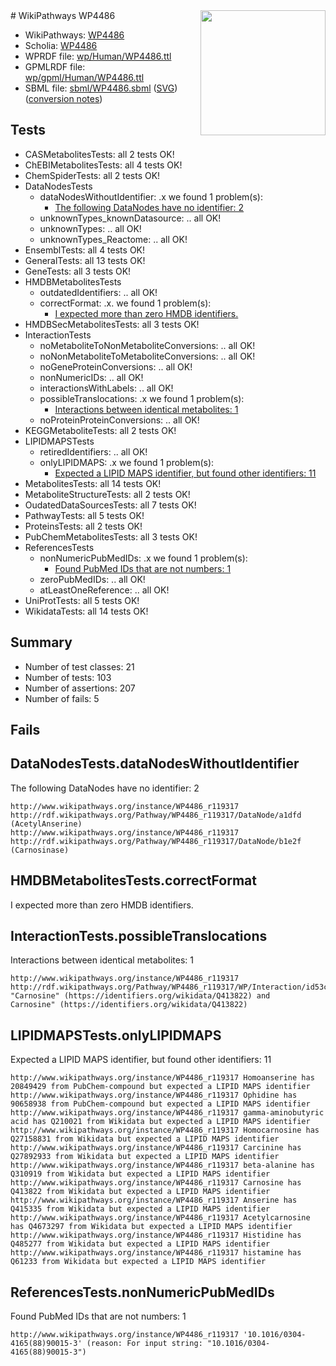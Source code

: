 <img style="float: right; width: 200px" src="../logo.png" />
# WikiPathways WP4486

* WikiPathways: [WP4486](https://identifiers.org/wikipathways:WP4486)
* Scholia: [WP4486](https://scholia.toolforge.org/wikipathways/WP4486)
* WPRDF file: [wp/Human/WP4486.ttl](../wp/Human/WP4486.ttl)
* GPMLRDF file: [wp/gpml/Human/WP4486.ttl](../wp/gpml/Human/WP4486.ttl)
* SBML file: [sbml/WP4486.sbml](../sbml/WP4486.sbml) ([SVG](../sbml/WP4486.svg)) ([conversion notes](../sbml/WP4486.txt))

## Tests
* CASMetabolitesTests: all 2 tests OK!
* ChEBIMetabolitesTests: all 4 tests OK!
* ChemSpiderTests: all 2 tests OK!
* DataNodesTests
    * dataNodesWithoutIdentifier: .x we found 1 problem(s):
        * [The following DataNodes have no identifier: 2](#d2d32fa1)
    * unknownTypes_knownDatasource: .. all OK!
    * unknownTypes: .. all OK!
    * unknownTypes_Reactome: .. all OK!
* EnsemblTests: all 4 tests OK!
* GeneralTests: all 13 tests OK!
* GeneTests: all 3 tests OK!
* HMDBMetabolitesTests
    * outdatedIdentifiers: .. all OK!
    * correctFormat: .x. we found 1 problem(s):
        * [I expected more than zero HMDB identifiers.](#ad154c1e)
* HMDBSecMetabolitesTests: all 3 tests OK!
* InteractionTests
    * noMetaboliteToNonMetaboliteConversions: .. all OK!
    * noNonMetaboliteToMetaboliteConversions: .. all OK!
    * noGeneProteinConversions: .. all OK!
    * nonNumericIDs: .. all OK!
    * interactionsWithLabels: .. all OK!
    * possibleTranslocations: .x we found 1 problem(s):
        * [Interactions between identical metabolites: 1](#d59038c4)
    * noProteinProteinConversions: .. all OK!
* KEGGMetaboliteTests: all 2 tests OK!
* LIPIDMAPSTests
    * retiredIdentifiers: .. all OK!
    * onlyLIPIDMAPS: .x we found 1 problem(s):
        * [Expected a LIPID MAPS identifier, but found other identifiers: 11](#d0bfb679)
* MetabolitesTests: all 14 tests OK!
* MetaboliteStructureTests: all 2 tests OK!
* OudatedDataSourcesTests: all 7 tests OK!
* PathwayTests: all 5 tests OK!
* ProteinsTests: all 2 tests OK!
* PubChemMetabolitesTests: all 3 tests OK!
* ReferencesTests
    * nonNumericPubMedIDs: .x we found 1 problem(s):
        * [Found PubMed IDs that are not numbers: 1](#762af868)
    * zeroPubMedIDs: .. all OK!
    * atLeastOneReference: .. all OK!
* UniProtTests: all 5 tests OK!
* WikidataTests: all 14 tests OK!


## Summary

* Number of test classes: 21
* Number of tests: 103
* Number of assertions: 207
* Number of fails: 5

## Fails

<a name="d2d32fa1" />

## DataNodesTests.dataNodesWithoutIdentifier

The following DataNodes have no identifier: 2
```
http://www.wikipathways.org/instance/WP4486_r119317 http://rdf.wikipathways.org/Pathway/WP4486_r119317/DataNode/a1dfd (AcetylAnserine)
http://www.wikipathways.org/instance/WP4486_r119317 http://rdf.wikipathways.org/Pathway/WP4486_r119317/DataNode/b1e2f (Carnosinase)
```

<a name="ad154c1e" />

## HMDBMetabolitesTests.correctFormat

I expected more than zero HMDB identifiers.
<a name="d59038c4" />

## InteractionTests.possibleTranslocations

Interactions between identical metabolites: 1
```
http://www.wikipathways.org/instance/WP4486_r119317 http://rdf.wikipathways.org/Pathway/WP4486_r119317/WP/Interaction/id53c094ec "Carnosine" (https://identifiers.org/wikidata/Q413822) and 
Carnosine" (https://identifiers.org/wikidata/Q413822)
```

<a name="d0bfb679" />

## LIPIDMAPSTests.onlyLIPIDMAPS

Expected a LIPID MAPS identifier, but found other identifiers: 11
```
http://www.wikipathways.org/instance/WP4486_r119317 Homoanserine has 20849429 from PubChem-compound but expected a LIPID MAPS identifier
http://www.wikipathways.org/instance/WP4486_r119317 Ophidine has 90658938 from PubChem-compound but expected a LIPID MAPS identifier
http://www.wikipathways.org/instance/WP4486_r119317 gamma-aminobutyric acid has Q210021 from Wikidata but expected a LIPID MAPS identifier
http://www.wikipathways.org/instance/WP4486_r119317 Homocarnosine has Q27158831 from Wikidata but expected a LIPID MAPS identifier
http://www.wikipathways.org/instance/WP4486_r119317 Carcinine has Q27892933 from Wikidata but expected a LIPID MAPS identifier
http://www.wikipathways.org/instance/WP4486_r119317 beta-alanine has Q310919 from Wikidata but expected a LIPID MAPS identifier
http://www.wikipathways.org/instance/WP4486_r119317 Carnosine has Q413822 from Wikidata but expected a LIPID MAPS identifier
http://www.wikipathways.org/instance/WP4486_r119317 Anserine has Q415335 from Wikidata but expected a LIPID MAPS identifier
http://www.wikipathways.org/instance/WP4486_r119317 Acetylcarnosine has Q4673297 from Wikidata but expected a LIPID MAPS identifier
http://www.wikipathways.org/instance/WP4486_r119317 Histidine has Q485277 from Wikidata but expected a LIPID MAPS identifier
http://www.wikipathways.org/instance/WP4486_r119317 histamine has Q61233 from Wikidata but expected a LIPID MAPS identifier
```

<a name="762af868" />

## ReferencesTests.nonNumericPubMedIDs

Found PubMed IDs that are not numbers: 1
```
http://www.wikipathways.org/instance/WP4486_r119317 '10.1016/0304-4165(88)90015-3' (reason: For input string: "10.1016/0304-4165(88)90015-3")
```

